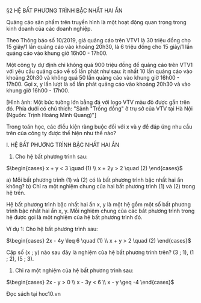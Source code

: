 §2 HỆ BẤT PHƯƠNG TRÌNH BẬC NHẤT HAI ẨN

Quảng cáo sản phẩm trên truyền hình là một hoạt động quan trọng trong kinh doanh của các doanh nghiệp.

Theo Thông báo số 10/2019, giá quảng cáo trên VTV1 là 30 triệu đồng cho 15 giây/1 lần quảng cáo vào khoảng 20h30, là 6 triệu đồng cho 15 giây/1 lần quảng cáo vào khung giờ 16h00 - 17h00.

Một công ty dự định chi không quá 900 triệu đồng để quảng cáo trên VTV1 với yêu cầu quảng cáo về số lần phát như sau: ít nhất 10 lần quảng cáo vào khoảng 20h30 và không quá 50 lần quảng cáo vào khung giờ 16h00 - 17h00. Gọi x, y lần lượt là số lần phát quảng cáo vào khoảng 20h30 và vào khung giờ 16h00 - 17h00.

[Hình ảnh: Một bức tường lớn bằng đá với logo VTV màu đỏ được gắn trên đó. Phía dưới có chú thích: "Sảnh "Trống đồng" ở trụ sở của VTV tại Hà Nội (Nguồn: Trịnh Hoàng Minh Quang)"]

Trong toán học, các điều kiện ràng buộc đối với x và y để đáp ứng nhu cầu trên của công ty được thể hiện như thế nào?

I. HỆ BẤT PHƯƠNG TRÌNH BẬC NHẤT HAI ẨN

1. Cho hệ bất phương trình sau:

$\begin{cases}
x + y < 3 \quad (1) \\
x + 2y > 2 \quad (2)
\end{cases}$

a) Mỗi bất phương trình (1) và (2) có là bất phương trình bậc nhất hai ẩn không?
b) Chỉ ra một nghiệm chung của hai bất phương trình (1) và (2) trong hệ trên.

Hệ bất phương trình bậc nhất hai ẩn x, y là một hệ gồm một số bất phương trình bậc nhất hai ẩn x, y. Mỗi nghiệm chung của các bất phương trình trong hệ được gọi là một nghiệm của hệ bất phương trình đó.

Ví dụ 1: Cho hệ bất phương trình sau:

$\begin{cases}
2x - 4y \leq 6 \quad (1) \\
x + y > 2 \quad (2)
\end{cases}$

Cặp số (x ; y) nào sau đây là nghiệm của hệ bất phương trình trên?
(3 ; 1), (1 ; 2), (5 ; 3).

1. Chỉ ra một nghiệm của hệ bất phương trình sau:

$\begin{cases}
2x - y > 0 \\
x - 3y < 6 \\
x - y \geq -4
\end{cases}$

Đọc sách tại hoc10.vn